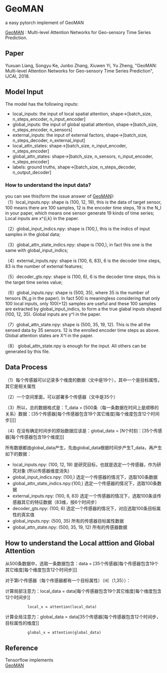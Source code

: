 # GeoMAN
a easy pytorch implement of GeoMAN

[GeoMAN](http://yuxuanliang.com/assets/pdf/ijcai-18/paper.pdf) : Multi-level Attention Networks for Geo-sensory Time Series Prediction.

## Paper
Yuxuan Liang, Songyu Ke, Junbo Zhang, Xiuwen Yi, Yu Zheng, "GeoMAN: Multi-level Attention Networks for Geo-sensory Time Series Prediction", IJCAI, 2018.

## Model Input
The model has the following inputs:<br>
- local_inputs: the input of local spatial attention, shape->[batch_size, n_steps_encoder, n_input_encoder]<br>
- global_inputs: the input of global spatial attention, shape->[batch_size, n_steps_encoder, n_sensors]<br>
- external_inputs: the input of external factors, shape->[batch_size, n_steps_decoder, n_external_input]<br>
- local_attn_states: shape->[batch_size, n_input_encoder, n_steps_encoder]<br>
- global_attn_states: shape->[batch_size, n_sensors, n_input_encoder, n_steps_encoder]<br>
- labels: ground truths, shape->[batch_size, n_steps_decoder, n_output_decoder]<br>

### How to understand the input data?

you can see this(form the issue answer of [GeoMAN](https://github.com/yoshall/GeoMAN)):<br>
（1）local_inputs.npy: shape is (100, 12, 19), this is the data of target sensor, 100 means there are 100 samples, 12 is the encoder time steps, 19 is the N_l in your paper, which means one sensor generate 19 kinds of time series; Local inputs are x^{i,k} in the paper.

（2）global_input_indics.npy: shape is (100,), this is the indics of input samples in the global data;

（3）global_attn_state_indics.npy: shape is (100,), in fact this one is the same with global_input_indics;

（4）external_inputs.npy: shape is (100, 6, 83), 6 is the decoder time steps, 83 is the number of external features;

（5）decoder_gts.npy: shape is (100, 6), 6 is the decoder time steps, this is the target time series value;

（6）global_inputs.npy: shape is (500, 35), where 35 is the number of tensors (N_g in the paper). In fact 500 is meaningless considering that only 100 local inputs, only 100(+12) samples are useful and these 100 samples are extracted by global_input_indics, to form a the true glabal inputs shaped (100, 12, 35). Global inputs are y^l in the paper.

（7）global_attn_state.npy: shape is (500, 35, 19, 12). This is the all the sensed data by 35 sensors. 12 is the enrolled encoder time steps as above. Global attention states are X^l in the paper.

（8） global_attn_state.npy is enough for the input. All others can be generated by this file.

## Data Process <br>

（1）每个传感器可以记录多个维度的数据（文中是19个），其中一个是目标属性，其它是相关属性

（2）一个空间里面，可以部署多个传感器（文中是35个）

（3）所以，总的数据格式是：T_data = [500条（每一条数据在时间上是顺移的关系）数据：[35个传感器[每个传感器包含19个其它维度[每个维度包含12个时间步]]]]

（4）在没有确定时间步的原始数据应该是：global_data = [N个时刻：[35个传感器[每个传感器包含19个维度]]]

所有数据都由global_data产生，先由global_data根据时间步产生T_data，再产生如下的数据：

- local_inputs.npy: (100, 12, 19) 是研究目标，也就是选定一个传感器，作为研究对象 (所以传感器维度消失)<br>
- global_input_indics.npy: (100,) 选定一个传感器的情况下，选取100条数据<br>
- global_attn_state_indics.npy:(100,) 选定一个传感器的情况下，选取100条数据<br>
- external_inputs.npy: (100, 6, 83) 选定一个传感器的情况下，选取100条该传感器其它的特征数据（83维，按6个时间步）<br>
- decoder_gts.npy: (100, 6) 选定一个传感器的情况下，对应选取100条目标属性的真实值<br>
- global_inputs.npy: (500, 35) 所有的传感器目标属性数据<br>
- global_attn_state.npy: (500, 35, 19, 12) 所有的传感器数据<br>

## How to understand the Local atttion and Global Attention

从500条数据中，选取一条数据包含：data = [35个传感器[每个传感器包含19个其它维度[每个维度包含12个时间步]]] <br>

 对于第i个传感器（每个传感器都有一个目标属性）（i∈（1,35））：<br>
 
 计算局部注意力：local_data = data[每个传感器包含19个其它维度[每个维度包含12个时间步]]<br>
 
              local_x = attention(local_data)
              
 计算全局注意力：global_data = data[35个传感器[每个传感器包含12个时间步，目标属性的维度]]  <br>
 
              global_x = attention(global_data)

## Reference
Tensorflow implements<br>
[GeoMAN](https://github.com/yoshall/GeoMAN)<br>

